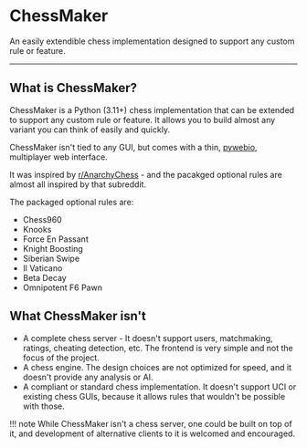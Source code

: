 # ChessMaker

An easily extendible chess implementation designed
to support any custom rule or feature.

---

## What is ChessMaker?

ChessMaker is a Python (3.11+) chess implementation that can be extended to support any custom rule or feature.
It allows you to build almost any variant you can think of easily and quickly.

ChessMaker isn't tied to any GUI, but comes with a thin, [pywebio](https://pywebio.readthedocs.io/en/latest/), multiplayer web interface.

It was inspired by [r/AnarchyChess](https://www.reddit.com/r/AnarchyChess/) - and the pacakged optional rules are almost all inspired by that subreddit.

The packaged optional rules are:

* Chess960
* Knooks
* Force En Passant
* Knight Boosting
* Siberian Swipe
* Il Vaticano
* Beta Decay
* Omnipotent F6 Pawn

## What ChessMaker isn't

* A complete chess server - It doesn't support users, matchmaking, ratings, cheating detection, etc. 
The frontend is very simple and not the focus of the project.
* A chess engine. The design choices are not optimized for speed, and it doesn't provide any analysis or AI.
* A compliant or standard chess implementation. It doesn't support UCI or existing chess GUIs,
because it allows rules that wouldn't be possible with those.

!!! note
    While ChessMaker isn't a chess server, one could be built on top of it, and development of alternative clients to it is welcomed and encouraged.


